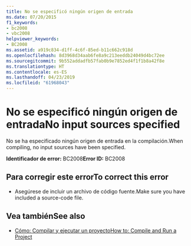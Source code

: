 ```yaml
---
title: No se especificó ningún origen de entrada
ms.date: 07/20/2015
f1_keywords:
- bc2008
- vbc2008
helpviewer_keywords:
- BC2008
ms.assetid: a919c834-d1ff-4c6f-85ed-b11c662c918d
ms.openlocfilehash: 8d3968d34aab6fe8a9c213eeddb24049d4bc72ee
ms.sourcegitcommit: 9b552addadfb57fab0b9e7852ed4f1f1b8a42f8e
ms.translationtype: HT
ms.contentlocale: es-ES
ms.lasthandoff: 04/23/2019
ms.locfileid: "61968043"
---
```

# <a name="no-input-sources-specified"></a><span data-ttu-id="b8fde-102">No se especificó ningún origen de entrada</span><span class="sxs-lookup"><span data-stu-id="b8fde-102">No input sources specified</span></span>
<span data-ttu-id="b8fde-103">No se ha especificado ningún origen de entrada en la compilación.</span><span class="sxs-lookup"><span data-stu-id="b8fde-103">When compiling, no input sources have been specified.</span></span>  
  
 <span data-ttu-id="b8fde-104">**Identificador de error:** BC2008</span><span class="sxs-lookup"><span data-stu-id="b8fde-104">**Error ID:** BC2008</span></span>  
  
## <a name="to-correct-this-error"></a><span data-ttu-id="b8fde-105">Para corregir este error</span><span class="sxs-lookup"><span data-stu-id="b8fde-105">To correct this error</span></span>  
  
- <span data-ttu-id="b8fde-106">Asegúrese de incluir un archivo de código fuente.</span><span class="sxs-lookup"><span data-stu-id="b8fde-106">Make sure you have included a source-code file.</span></span>  
  
## <a name="see-also"></a><span data-ttu-id="b8fde-107">Vea también</span><span class="sxs-lookup"><span data-stu-id="b8fde-107">See also</span></span>

- [<span data-ttu-id="b8fde-108">Cómo: Compilar y ejecutar un proyecto</span><span class="sxs-lookup"><span data-stu-id="b8fde-108">How to: Compile and Run a Project</span></span>](../../visual-basic/developing-apps/using-ide/how-to-compile-and-run-a-project.md)

